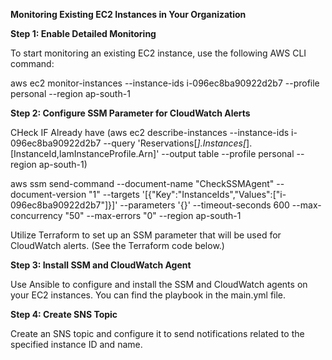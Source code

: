 **Monitoring Existing EC2 Instances in Your Organization**

**Step 1: Enable Detailed Monitoring**

To start monitoring an existing EC2 instance, use the following AWS CLI command:

aws ec2 monitor-instances --instance-ids i-096ec8ba90922d2b7 --profile personal --region ap-south-1

**Step 2: Configure SSM Parameter for CloudWatch Alerts**

CHeck IF Already have (aws ec2 describe-instances --instance-ids i-096ec8ba90922d2b7 --query 'Reservations[*].Instances[*].[InstanceId,IamInstanceProfile.Arn]' --output table --profile personal --region ap-south-1)

aws ssm send-command --document-name "CheckSSMAgent" --document-version "1" --targets '[{"Key":"InstanceIds","Values":["i-096ec8ba90922d2b7"]}]' --parameters '{}' --timeout-seconds 600 --max-concurrency "50" --max-errors "0" --region ap-south-1

Utilize Terraform to set up an SSM parameter that will be used for CloudWatch alerts. (See the Terraform code below.)

**Step 3: Install SSM and CloudWatch Agent**

Use Ansible to configure and install the SSM and CloudWatch agents on your EC2 instances. You can find the playbook in the main.yml file.

**Step 4: Create SNS Topic**

Create an SNS topic and configure it to send notifications related to the specified instance ID and name.

